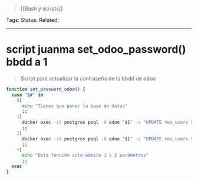 > [[Bash y scripts]]

Tags: 
Status: 
Related: 

___

# script juanma set_odoo_password() bbdd a 1
>Script para actualizar la contraseña de la bbdd de odoo

```bash
function set_password_odoo() {
  case "$#" in
    0)
      echo "Tienes que poner la base de datos"
      ;;
    1)
      docker exec -it postgres psql -U odoo "$1" -c "UPDATE res_users SET password=1 WHERE id=2;"
      ;;
    2)
      docker exec -it postgres psql -U odoo "$1" -c "UPDATE res_users SET password=1 WHERE login='$2';"
      ;;
    *)
      echo "Esta función solo admite 1 o 2 parámetros"
      ;;
  esac
}

```